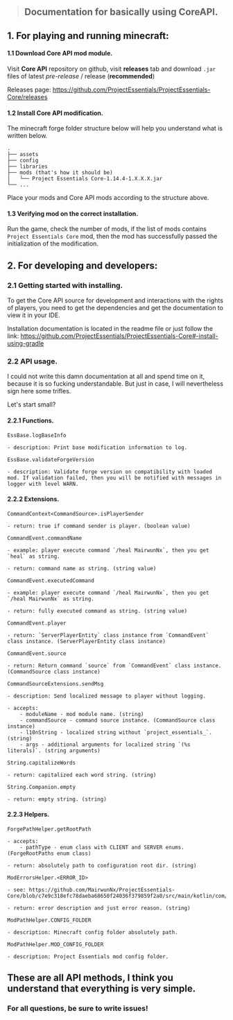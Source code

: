 > ## Documentation for basically using CoreAPI.

## 1. For playing and running minecraft:

#### 1.1 Download Core API mod module.

Visit **Core API** repository on github, visit **releases** tab and download `.jar` files of latest _pre-release_ / release (**recommended**)

Releases page: https://github.com/ProjectEssentials/ProjectEssentials-Core/releases

#### 1.2 Install Core API modification.

The minecraft forge folder structure below will help you understand what is written below.

```
.
├── assets
├── config
├── libraries
├── mods (that's how it should be)
│   └── Project Essentials Core-1.14.4-1.X.X.X.jar
└── ...
```

Place your mods and Core API mods according to the structure above.

#### 1.3 Verifying mod on the correct installation.

Run the game, check the number of mods, if the list of mods contains `Project Essentials Core` mod, then the mod has successfully passed the initialization of the modification.

## 2. For developing and developers:

### 2.1 Getting started with installing.

To get the Core API source for development and interactions with the rights of players, you need to get the dependencies and get the documentation to view it in your IDE.

Installation documentation is located in the readme file or just follow the link: https://github.com/ProjectEssentials/ProjectEssentials-Core#-install-using-gradle

### 2.2 API usage.

I could not write this damn documentation at all and spend time on it, because it is so fucking understandable. But just in case, I will nevertheless sign here some trifles.

Let's start small?

#### 2.2.1 Functions.

```
EssBase.logBaseInfo

- description: Print base modification information to log.
```

```
EssBase.validateForgeVersion

- description: Validate forge version on compatibility with loaded mod. If validation failed, then you will be notified with messages in logger with level WARN.
```

#### 2.2.2 Extensions.

```
CommandContext<CommandSource>.isPlayerSender

- return: true if command sender is player. (boolean value)
```

```
CommandEvent.commandName

- example: player execute command `/heal MairwunNx`, then you get `heal` as string.

- return: command name as string. (string value)
```

```
CommandEvent.executedCommand

- example: player execute command `/heal MairwunNx`, then you get `/heal MairwunNx` as string.

- return: fully executed command as string. (string value)
```

```
CommandEvent.player

- return: `ServerPlayerEntity` class instance from `CommandEvent` class instance. (ServerPlayerEntity class instance)
```

```
CommandEvent.source

- return: Return command `source` from `CommandEvent` class instance. (CommandSource class instance)
```

```
CommandSourceExtensions.sendMsg

- description: Send localized message to player without logging.

- accepts:
    - moduleName - mod module name. (string)
    - commandSource - command source instance. (CommandSource class instance)
    - l10nString - localized string without `project_essentials_`. (string)
    - args - additional arguments for localized string `(%s literals)`. (string arguments)
```

```
String.capitalizeWords

- return: capitalized each word string. (string)
```

```
String.Companion.empty

- return: empty string. (string)
```

#### 2.2.3 Helpers.

```
ForgePathHelper.getRootPath

- accepts:
    - pathType - enum class with CLIENT and SERVER enums. (ForgeRootPaths enum class)

- return: absolutely path to configuration root dir. (string)
```

```
ModErrorsHelper.<ERROR_ID>

- see: https://github.com/MairwunNx/ProjectEssentials-Core/blob/c7e9c318efc78daeba68650f24036f379859f2a0/src/main/kotlin/com/mairwunnx/projectessentialscore/helpers/ModErrorsHelper.kt

- return: error description and just error reason. (string)
```

```
ModPathHelper.CONFIG_FOLDER

- description: Minecraft config folder absolutely path.
```

```
ModPathHelper.MOD_CONFIG_FOLDER

- description: Project Essentials mod config folder.
```

## These are all API methods, I think you understand that everything is very simple.

### For all questions, be sure to write issues!
